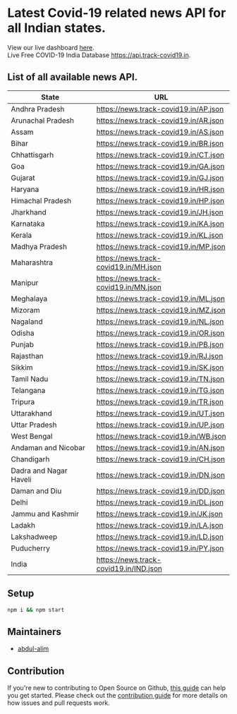 # Latest Covid-19 related news API for all Indian states.

View our live dashboard <a href="https://www.track-covid19.in/">here</a>.<br>
Live Free COVID-19 India Database <a href="https://api.track-covid19.in">https://api.track-covid19.in</a>.

## List of all available news API.
 |     State           |URL                          |
 |----------------|-------------------------------|
 | Andhra Pradesh | <a href='https://news.track-covid19.in/AP.json'>https://news.track-covid19.in/AP.json</a> | 
 | Arunachal Pradesh | <a href='https://news.track-covid19.in/AR.json'>https://news.track-covid19.in/AR.json</a> | 
 | Assam | <a href='https://news.track-covid19.in/AS.json'>https://news.track-covid19.in/AS.json</a> | 
 | Bihar | <a href='https://news.track-covid19.in/BR.json'>https://news.track-covid19.in/BR.json</a> | 
 | Chhattisgarh | <a href='https://news.track-covid19.in/CT.json'>https://news.track-covid19.in/CT.json</a> | 
 | Goa | <a href='https://news.track-covid19.in/GA.json'>https://news.track-covid19.in/GA.json</a> | 
 | Gujarat | <a href='https://news.track-covid19.in/GJ.json'>https://news.track-covid19.in/GJ.json</a> | 
 | Haryana | <a href='https://news.track-covid19.in/HR.json'>https://news.track-covid19.in/HR.json</a> | 
 | Himachal Pradesh | <a href='https://news.track-covid19.in/HP.json'>https://news.track-covid19.in/HP.json</a> | 
 | Jharkhand | <a href='https://news.track-covid19.in/JH.json'>https://news.track-covid19.in/JH.json</a> | 
 | Karnataka | <a href='https://news.track-covid19.in/KA.json'>https://news.track-covid19.in/KA.json</a> | 
 | Kerala | <a href='https://news.track-covid19.in/KL.json'>https://news.track-covid19.in/KL.json</a> | 
 | Madhya Pradesh | <a href='https://news.track-covid19.in/MP.json'>https://news.track-covid19.in/MP.json</a> | 
 | Maharashtra | <a href='https://news.track-covid19.in/MH.json'>https://news.track-covid19.in/MH.json</a> | 
 | Manipur | <a href='https://news.track-covid19.in/MN.json'>https://news.track-covid19.in/MN.json</a> | 
 | Meghalaya | <a href='https://news.track-covid19.in/ML.json'>https://news.track-covid19.in/ML.json</a> | 
 | Mizoram | <a href='https://news.track-covid19.in/MZ.json'>https://news.track-covid19.in/MZ.json</a> | 
 | Nagaland | <a href='https://news.track-covid19.in/NL.json'>https://news.track-covid19.in/NL.json</a> | 
 | Odisha | <a href='https://news.track-covid19.in/OR.json'>https://news.track-covid19.in/OR.json</a> | 
 | Punjab | <a href='https://news.track-covid19.in/PB.json'>https://news.track-covid19.in/PB.json</a> | 
 | Rajasthan | <a href='https://news.track-covid19.in/RJ.json'>https://news.track-covid19.in/RJ.json</a> | 
 | Sikkim | <a href='https://news.track-covid19.in/SK.json'>https://news.track-covid19.in/SK.json</a> | 
 | Tamil Nadu | <a href='https://news.track-covid19.in/TN.json'>https://news.track-covid19.in/TN.json</a> | 
 | Telangana | <a href='https://news.track-covid19.in/TG.json'>https://news.track-covid19.in/TG.json</a> | 
 | Tripura | <a href='https://news.track-covid19.in/TR.json'>https://news.track-covid19.in/TR.json</a> | 
 | Uttarakhand | <a href='https://news.track-covid19.in/UT.json'>https://news.track-covid19.in/UT.json</a> | 
 | Uttar Pradesh | <a href='https://news.track-covid19.in/UP.json'>https://news.track-covid19.in/UP.json</a> | 
 | West Bengal | <a href='https://news.track-covid19.in/WB.json'>https://news.track-covid19.in/WB.json</a> | 
 | Andaman and Nicobar | <a href='https://news.track-covid19.in/AN.json'>https://news.track-covid19.in/AN.json</a> | 
 | Chandigarh | <a href='https://news.track-covid19.in/CH.json'>https://news.track-covid19.in/CH.json</a> | 
 | Dadra and Nagar Haveli | <a href='https://news.track-covid19.in/DN.json'>https://news.track-covid19.in/DN.json</a> | 
 | Daman and Diu | <a href='https://news.track-covid19.in/DD.json'>https://news.track-covid19.in/DD.json</a> | 
 | Delhi | <a href='https://news.track-covid19.in/DL.json'>https://news.track-covid19.in/DL.json</a> | 
 | Jammu and Kashmir | <a href='https://news.track-covid19.in/JK.json'>https://news.track-covid19.in/JK.json</a> | 
 | Ladakh | <a href='https://news.track-covid19.in/LA.json'>https://news.track-covid19.in/LA.json</a> | 
 | Lakshadweep | <a href='https://news.track-covid19.in/LD.json'>https://news.track-covid19.in/LD.json</a> | 
 | Puducherry | <a href='https://news.track-covid19.in/PY.json'>https://news.track-covid19.in/PY.json</a> | 
 | India | <a href='https://news.track-covid19.in/IND.json'>https://news.track-covid19.in/IND.json</a> | 


## Setup

```bash
npm i && npm start
```

## Maintainers

- [abdul-alim](https://github.com/abdul-alim)

## Contribution
If you're new to contributing to Open Source on Github, [this guide](https://guides.github.com/activities/contributing-to-open-source/) can help you get started. Please check out the [contribution guide](CONTRIBUTING.md) for more details on how issues and pull requests work.
